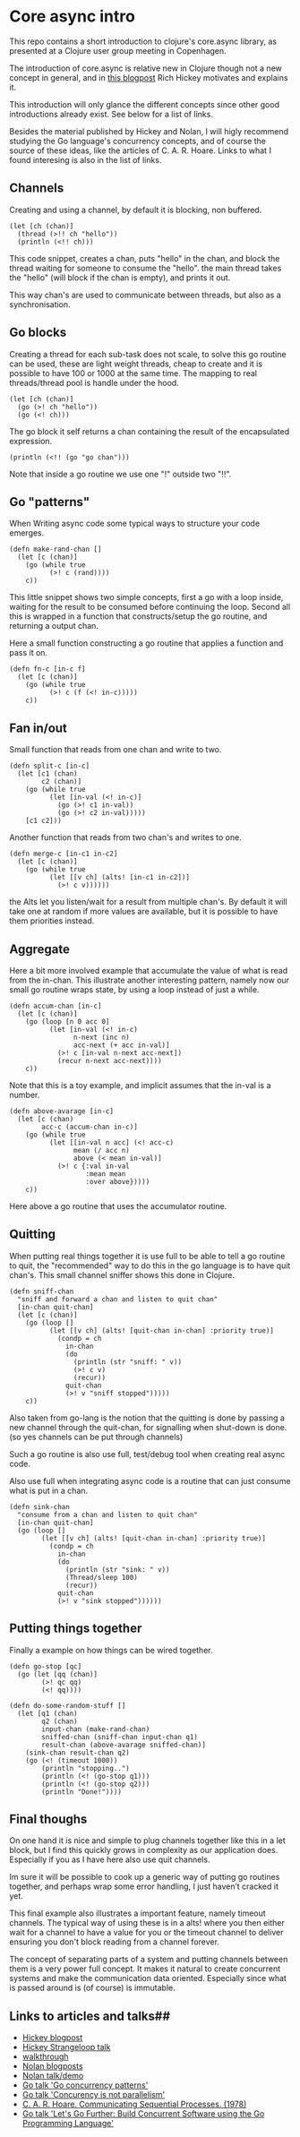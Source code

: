 # Core async intro #

This repo contains a short introduction to clojure's core.async library, as presented at a Clojure user group meeting in Copenhagen.

The introduction of core.async is relative new in Clojure though not a new concept in general, and in
 [this blogpost](http://clojure.com/blog/2013/06/28/clojure-core-async-channels.html) Rich Hickey motivates and explains it.

This introduction will only glance the different concepts since other good introductions already exist. See below for a list of links.

Besides the material published by Hickey and Nolan, I will higly recommend studying the Go language's concurrency concepts, and of course the source of these ideas, like the articles of C. A. R. Hoare. Links to what I found interesing is also in the list of links.


## Channels ##
Creating and using a channel, by default it is blocking, non buffered.

    (let [ch (chan)]
      (thread (>!! ch "hello"))
      (println (<!! ch)))

This code snippet, creates a chan, puts "hello" in the chan, and block the thread waiting for someone to consume the "hello". the main thread takes the "hello" (will block if the chan is empty), and prints it out.

This way chan's are used to communicate between threads, but also as a synchronisation.


## Go blocks ##
Creating a thread for each sub-task does not scale, to solve this go routine can be used, these are light weight threads, cheap to create and it is possible to have 100 or 1000 at the same time. The mapping to real threads/thread pool is handle under the hood.


    (let [ch (chan)]
      (go (>! ch "hello"))
      (go (<! ch)))

The go block it self returns a chan containing the result of the encapsulated expression.

    (println (<!! (go "go chan")))

Note that inside a go routine we use one "!" outside two "!!".

## Go "patterns" ##
When Writing async code some typical ways to structure your code emerges.

    (defn make-rand-chan []
      (let [c (chan)]
        (go (while true
              (>! c (rand))))
        c))

This little snippet shows two simple concepts, first a go with a loop inside, waiting for the result to be consumed before continuing the loop. Second all this is wrapped in a function that constructs/setup the go routine, and returning a output chan.

Here a small function constructing a go routine that applies a function and pass it on.

    (defn fn-c [in-c f]
      (let [c (chan)]
        (go (while true
              (>! c (f (<! in-c)))))
        c))

## Fan in/out ##
Small function that reads from one chan and write to two.

    (defn split-c [in-c]
      (let [c1 (chan)
            c2 (chan)]
        (go (while true
              (let [in-val (<! in-c)]
                (go (>! c1 in-val))
                (go (>! c2 in-val)))))
        [c1 c2]))

Another function that reads from two chan's and writes to one.

    (defn merge-c [in-c1 in-c2]
      (let [c (chan)]
        (go (while true
              (let [[v ch] (alts! [in-c1 in-c2])]
                (>! c v))))))

the Alts let you listen/wait for a result from multiple chan's. By default it will take one at random if more values are available, but it is possible to have them priorities instead.


## Aggregate ##
Here a bit more involved example that accumulate the value of what is read from the in-chan. This illustrate another interesting pattern, namely now our small go routine wraps state, by using a loop instead of just a while.

    (defn accum-chan [in-c]
      (let [c (chan)]
        (go (loop [n 0 acc 0]
              (let [in-val (<! in-c)
                    n-next (inc n)
                    acc-next (+ acc in-val)]
                (>! c [in-val n-next acc-next])
                (recur n-next acc-next))))
        c))

Note that this is a toy example, and implicit assumes that the in-val is a number.

    (defn above-avarage [in-c]
      (let [c (chan)
            acc-c (accum-chan in-c)]
        (go (while true
              (let [[in-val n acc] (<! acc-c)
                    mean (/ acc n)
                    above (< mean in-val)]
                (>! c {:val in-val
                       :mean mean
                       :over above}))))
        c))
Here above a go routine that uses the accumulator routine.



## Quitting ##
When putting real things together it is use full to be able to tell a go routine to quit, the "recommended" way to do this in the go language is to have quit chan's. This small channel sniffer shows this done in Clojure.


    (defn sniff-chan
      "sniff and forward a chan and listen to quit chan"
      [in-chan quit-chan]
      (let [c (chan)]
        (go (loop []
              (let [[v ch] (alts! [quit-chan in-chan] :priority true)]
                (condp = ch
                  in-chan
                  (do
                    (println (str "sniff: " v))
                    (>! c v)
                    (recur))
                  quit-chan
                  (>! v "sniff stopped")))))
        c))

Also taken from go-lang is the notion that the quitting is done by passing a new channel through the quit-chan, for signalling when shut-down is done. (so yes channels can be put through channels)

Such a go routine is also use full, test/debug tool when creating real async code.

Also use full when integrating async code is a routine that can just consume what is put in a chan.

    (defn sink-chan
      "consume from a chan and listen to quit chan"
      [in-chan quit-chan]
      (go (loop []
            (let [[v ch] (alts! [quit-chan in-chan] :priority true)]
              (condp = ch
                in-chan
                (do
                  (println (str "sink: " v))
                  (Thread/sleep 100)
                  (recur))
                quit-chan
                (>! v "sink stopped"))))))

## Putting things together ##
Finally a example on how things can be wired together.

    (defn go-stop [qc]
      (go (let [qq (chan)]
            (>! qc qq)
            (<! qq))))

    (defn do-some-random-stuff []
      (let [q1 (chan)
            q2 (chan)
            input-chan (make-rand-chan)
            sniffed-chan (sniff-chan input-chan q1)
            result-chan (above-avarage sniffed-chan)]
        (sink-chan result-chan q2)
        (go (<! (timeout 1000))
            (println "stopping..")
            (println (<! (go-stop q1)))
            (println (<! (go-stop q2)))
            (println "Done!"))))

## Final thoughs ##

On one hand it is nice and simple to plug channels together like this in a let block, but I find this quickly grows in complexity as our application does. Especially if you as I have here also use quit channels.

Im sure it will be possible to cook up a generic way of putting go routines together, and perhaps wrap some error handling, I just haven’t cracked it yet.

This final example also illustrates a important feature, namely timeout channels. The typical way of using these is in a alts! where you then either wait for a channel to have a value for you or the timeout channel to deliver ensuring you don't block reading from a channel forever.

The concept of separating parts of a system and putting channels between them is a very power full concept. It makes it natural to create concurrent systems and make the communication data oriented. Especially since what is passed around is (of course) is immutable.


## Links to articles and talks##

* [Hickey blogpost](http://clojure.com/blog/2013/06/28/clojure-core-async-channels.html)
* [Hickey Strangeloop talk](http://www.infoq.com/presentations/clojure-core-async)
* [walkthrough](https://github.com/clojure/core.async/blob/master/examples/walkthrough.clj)
* [Nolan blogposts](http://swannodette.github.io/)
* [Nolan talk/demo](http://www.youtube.com/watch?v=AhxcGGeh5ho)
* [Go talk 'Go concurrency patterns'](http://www.youtube.com/watch?v=f6kdp27TYZs)
* [Go talk 'Concurency is not parallelism'](http://www.youtube.com/watch?v=cN_DpYBzKso)
* [C. A. R. Hoare. Communicating Sequential Processes. (1978)](http://www.cs.cmu.edu/~crary/819-f09/Hoare78.pdf)
* [Go talk 'Let's Go Further: Build Concurrent Software using the Go Programming Language'](http://www.youtube.com/watch?v=4iAiS-qv26Q)
